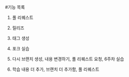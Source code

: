 #기능 목록
1. 풀 리퀘스트
2. 릴리즈
3. 태그 생성
4. 포크 실습

5. 다시 브랜치 생성, 내용 변경하기, 풀 리퀘스트 요청, 6주차 실습

6. 학습 내용 더 추가, 브랜치 더 추가함, 풀 리퀘스트

